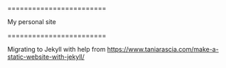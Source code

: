 ========================

My personal site

========================

Migrating to Jekyll with help from https://www.taniarascia.com/make-a-static-website-with-jekyll/